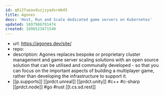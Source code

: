 ```yaml
---
id: q0i2fueavduzjzyadvrmb45
title: Agones
desc: 'Host, Run and Scale dedicated game servers on Kubernetes'
updated: 1697986701474
created: 1696523471540
---
```


- url: https://agones.dev/site/
- repo:
- description: Agones replaces bespoke or proprietary cluster management and game server scaling solutions with an open source solution that can be utilised and communally developed - so that you can focus on the important aspects of building a multiplayer game, rather than developing the infrastructure to support it.
- [[p.supports]] [[prdct.unreal]] [[prdct.unity]] #c++ #c-sharp [[prdct.node]]  #go #rust [[t.cs.sd.rest]]